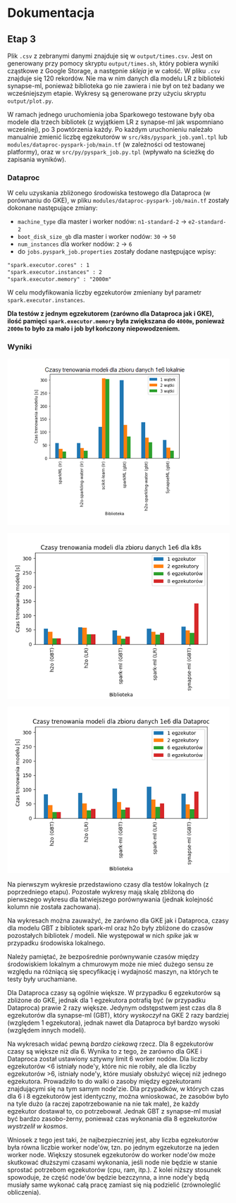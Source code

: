 # Dokumentacja

## Etap 3

Plik `.csv` z zebranymi danymi znajduje się w `output/times.csv`. Jest on generowany przy pomocy skryptu `output/times.sh`, który pobiera wyniki cząstkowe z Google Storage, a następnie *skleja* je w całość. W pliku `.csv` znajduje się 120 rekordów. Nie ma w nim danych dla modelu LR z biblioteki synapse-ml, ponieważ biblioteka go nie zawiera i nie był on też badany we wcześniejszym etapie. Wykresy są generowane przy użyciu skryptu `output/plot.py`.

W ramach jednego uruchomienia joba Sparkowego testowane były oba modele dla trzech bibliotek (z wyjątkiem LR z synapse-ml jak wspomniano wcześniej), po 3 powtórzenia każdy. Po każdym uruchonieniu należało manualnie zmienić liczbę egzekutorów w `src/k8s/pyspark_job.yaml.tpl` lub `modules/dataproc-pyspark-job/main.tf` (w zależności od testowanej platformy), oraz w `src/py/pyspark_job.py.tpl` (wpływało na ścieżkę do zapisania wyników).

### Dataproc

W celu uzyskania zbliżonego środowiska testowego dla Dataproca (w porównaniu do GKE), w pliku `modules/dataproc-pyspark-job/main.tf` zostały dokonane następujące zmiany:
* `machine_type` dla master i worker nodów: `n1-standard-2` -> `e2-standard-2`
* `boot_disk_size_gb` dla master i worker nodów: `30` -> `50`
* `num_instances` dla worker nodów: `2` -> `6`
* do `jobs.pyspark_job.properties` zostały dodane następujące wpisy:

```
"spark.executor.cores" : 1
"spark.executor.instances" : 2
"spark.executor.memory" : "2000m"
```

W celu modyfikowania liczby egzekutorów zmieniany był parametr `spark.executor.instances`.

**Dla testów z jednym egzekutorem (zarówno dla Dataproca jak i GKE), ilość pamięci `spark.executor.memory` była zwiększana do `4000m`, ponieważ `2000m` to było za mało i job był kończony niepowodzeniem.**

### Wyniki

![](output\plots\local_times.png)

![](output\plots\k8s_times.png)

![](output\plots\Dataproc_times.png)

Na pierwszym wykresie przedstawiono czasy dla testów lokalnych (z poprzedniego etapu). Pozostałe wykresy mają skalę zbliżoną do pierwszego wykresu dla łatwiejszego porównywania (jednak kolejność kolumn nie została zachowana).

Na wykresach można zauważyć, że zarówno dla GKE jak i Dataproca, czasy dla modelu GBT z bibliotek spark-ml oraz h2o były zbliżone do czasów pozostałych bibliotek / modeli. Nie występował w nich *spike* jak w przypadku środowiska lokalnego.

Należy pamiętać, że bezpośrednie porównywanie czasów między środowiskiem lokalnym a chmurowym może nie mieć dużego sensu ze względu na różniącą się specyfikację i wydajność maszyn, na których te testy były uruchamiane.

Dla Dataproca czasy są ogólnie większe. W przypadku 6 egzekutorów są zbliżone do GKE, jednak dla 1 egzekutora potrafią być (w przypadku Dataproca) prawie 2 razy większe. Jedynym odstępstwem jest czas dla 8 egzekutorów dla synapse-ml (GBT), który *wyskoczył* na GKE 2 razy bardziej (względem 1 egzekutora), jednak nawet dla Dataproca był bardzo wysoki (względem innych modeli).

Na wykresach widać pewną *bardzo ciekawą* rzecz. Dla 8 egzekutorów czasy są większe niż dla 6. Wynika to z tego, że zarówno dla GKE i Dataproca został ustawiony sztywny limit 6 worker nodów. Dla liczby egzekutorów <6 istniały node'y, które nic nie robiły, ale dla liczby egzekutorów >6, istniały node'y, które musiały obsłużyć więcej niż jednego egzekutora. Prowadziło to do walki o zasoby między egzekutorami znajdującymi się na tym samym node'zie. Dla przypadków, w których czas dla 6 i 8 egzekutorów jest identyczny, można wnioskować, że zasobów było na tyle dużo (a raczej zapotrzebowanie na nie tak małe), że każdy egzekutor dostawał to, co potrzebował. Jednak GBT z synapse-ml musiał być bardzo zasobo-żerny, ponieważ czas wykonania dla 8 egzekutorów *wystrzelił w kosmos*.

Wniosek z tego jest taki, że najbezpieczniej jest, aby liczba egzekutorów była równa liczbie worker node'ów, tzn. po jednym egzekutorze na jeden worker node. Większy stosunek egzekutorów do worker node'ów może skutkować dłuższymi czasami wykonania, jeśli node nie będzie w stanie sprostać potrzebom egzekutorów (cpu, ram, itp.). Z kolei niższy stosunek spowoduje, że część node'ów będzie bezczynna, a inne node'y będą musiały same wykonać całą pracę zamiast się nią podzielić (zrównoleglić obliczenia).
